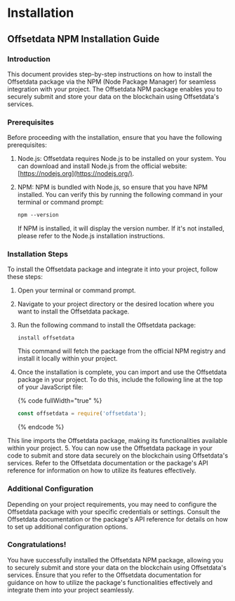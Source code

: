 # Installation

## Offsetdata NPM Installation Guide

### Introduction

This document provides step-by-step instructions on how to install the Offsetdata package via the NPM (Node Package Manager) for seamless integration with your project. The Offsetdata NPM package enables you to securely submit and store your data on the blockchain using Offsetdata's services.

### Prerequisites

Before proceeding with the installation, ensure that you have the following prerequisites:

1. Node.js: Offsetdata requires Node.js to be installed on your system. You can download and install Node.js from the official website: [https://nodejs.org](https://nodejs.org/).
2.  NPM: NPM is bundled with Node.js, so ensure that you have NPM installed. You can verify this by running the following command in your terminal or command prompt:


    ```css
    npm --version
    ```

    If NPM is installed, it will display the version number. If it's not installed, please refer to the Node.js installation instructions.

### Installation Steps

To install the Offsetdata package and integrate it into your project, follow these steps:

1. Open your terminal or command prompt.
2. Navigate to your project directory or the desired location where you want to install the Offsetdata package.
3.  Run the following command to install the Offsetdata package:


    ```
    install offsetdata
    ```

    This command will fetch the package from the official NPM registry and install it locally within your project.
4.  Once the installation is complete, you can import and use the Offsetdata package in your project. To do this, include the following line at the top of your JavaScript file:


    {% code fullWidth="true" %}
    ```javascript
    const offsetdata = require('offsetdata');
    ```
    {% endcode %}




This line imports the Offsetdata package, making its functionalities available within your project.
5. You can now use the Offsetdata package in your code to submit and store data securely on the blockchain using Offsetdata's services. Refer to the Offsetdata documentation or the package's API reference for information on how to utilize its features effectively.

### Additional Configuration

Depending on your project requirements, you may need to configure the Offsetdata package with your specific credentials or settings. Consult the Offsetdata documentation or the package's API reference for details on how to set up additional configuration options.

### Congratulations!

You have successfully installed the Offsetdata NPM package, allowing you to securely submit and store your data on the blockchain using Offsetdata's services. Ensure that you refer to the Offsetdata documentation for guidance on how to utilize the package's functionalities effectively and integrate them into your project seamlessly.


